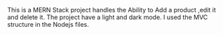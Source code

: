 This is a MERN Stack project handles the Ability to Add a product ,edit it and delete it.
The project have a light and dark mode.
I used the MVC structure in the Nodejs files.
